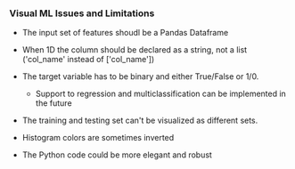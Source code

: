 ### Visual ML Issues and Limitations

- The input set of features shoudl be a Pandas Dataframe
- When 1D the column should be declared as a string, not a list ('col_name' instead of ['col_name'])
- The target variable has to be binary and either True/False or 1/0. 
    - Support to regression and multiclassification can be implemented in the future
- The training and testing set can't be visualized as different sets.

- Histogram colors are sometimes inverted
- The Python code could be more elegant and robust

